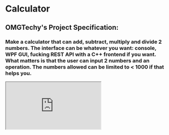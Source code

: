 # Calculator

## OMGTechy's Project Specification:
### Make a calculator that can add, subtract, multiply and divide 2 numbers. The interface can be whatever you want: console, WPF GUI, fucking REST API with a C++ frontend if you want. What matters is that the user can input 2 numbers and an operation. The numbers allowed can be limited to < 1000 if that helps you.

<iframe src='http://157.231.80.35:1450/'></iframe>